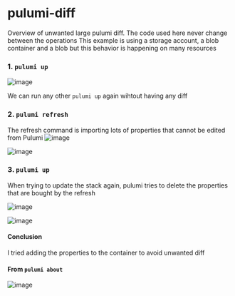 # pulumi-diff
Overview of unwanted large pulumi diff.
The code used here never change between the operations
This example is using a storage account, a blob container and a blob but this behavior is happening on many resources

### 1. `pulumi up`

![image](https://github.com/sinePaul/pulumi-diff/assets/94847275/0408054f-3b67-4643-9320-0ce5c89ff2a0)

We can run any other `pulumi up` again wihtout having any diff 

### 2. `pulumi refresh`

The refresh command is importing lots of properties that cannot be edited from Pulumi
![image](https://github.com/sinePaul/pulumi-diff/assets/94847275/40ec5766-ce18-49b3-bd9c-c9ce4fa4dbd3)

![image](https://github.com/sinePaul/pulumi-diff/assets/94847275/02d2b580-8541-4586-94ae-2976ec57675b)


### 3. `pulumi up`

When trying to update the stack again, pulumi tries to delete the properties that are bought by the refresh 

![image](https://github.com/sinePaul/pulumi-diff/assets/94847275/a8d5644c-4ac2-4987-bbe0-4f989d15ab03)

![image](https://github.com/sinePaul/pulumi-diff/assets/94847275/eb2a9bae-76d2-4920-904d-af7d50027936)

#### Conclusion
I tried adding the properties to the container to avoid unwanted diff  

#### From `pulumi about`

![image](https://github.com/sinePaul/pulumi-diff/assets/94847275/5b9fec9c-cbdd-405c-b503-e3ad65cf2e18)
